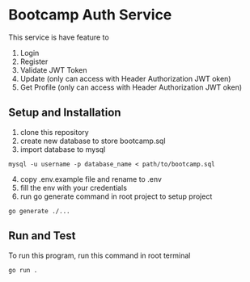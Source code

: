 # Bootcamp Auth Service
This service is have feature to 
1. Login
2. Register
3. Validate JWT Token
4. Update (only can access with Header Authorization JWT oken)
5. Get Profile (only can access with Header Authorization JWT oken)



## Setup and Installation

1. clone this repository 
2. create new database to store bootcamp.sql
3. import database to mysql 
```
mysql -u username -p database_name < path/to/bootcamp.sql
```
4. copy .env.example file and rename to .env 
5. fill the env with your credentials 
6. run go generate command in root project to setup project
```
go generate ./...
```

## Run and Test
To run this program, run this command in root terminal 
```
go run . 
```